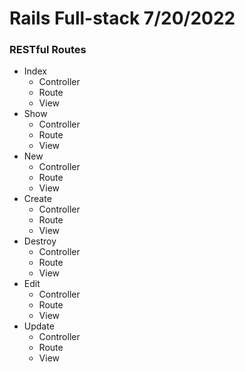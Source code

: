 # Rails Full-stack 7/20/2022

### RESTful Routes

- Index
  - Controller
  - Route
  - View
- Show
  - Controller
  - Route
  - View
- New
  - Controller
  - Route
  - View
- Create
  - Controller
  - Route
  - View
- Destroy
  - Controller
  - Route
  - View
- Edit
  - Controller
  - Route
  - View
- Update
  - Controller
  - Route
  - View
